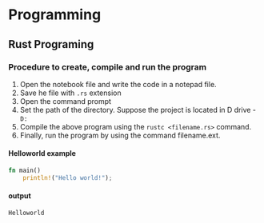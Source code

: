 # Programming

## Rust Programing 
### Procedure to create, compile and run the program
1.  Open the notebook file and write the code in a notepad file.
2.  Save he file with `.rs` extension
3.  Open the command prompt
4.  Set the path of the directory. Suppose the project is located in D drive - `D:`
5.  Compile the above program using the `rustc <filename.rs>` command.
6.  Finally, run the program by using the command filename.ext.

#### Helloworld example
```rust
fn main()
    println!("Hello world!");
```
#### output
```
Helloworld
```